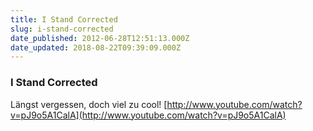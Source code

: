 ```yaml
---
title: I Stand Corrected
slug: i-stand-corrected
date_published: 2012-06-28T12:51:13.000Z
date_updated: 2018-08-22T09:39:09.000Z
---
```


### I Stand Corrected

Längst vergessen, doch viel zu cool!
[http://www.youtube.com/watch?v=pJ9o5A1CalA](http://www.youtube.com/watch?v=pJ9o5A1CalA)
